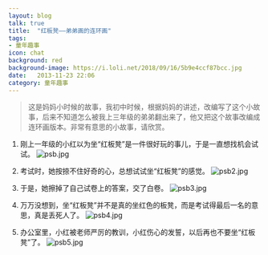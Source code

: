 ```yaml
---
layout: blog  
talk: true  
title:  "红板凳——弟弟画的连环画"  
tags:  
- 童年趣事  
icon: chat
background: red  
background-image: https://i.loli.net/2018/09/16/5b9e4ccf87bcc.jpg  
date:   2013-11-23 22:06   
category: 童年趣事  
---
```


>这是妈妈小时候的故事，我初中时候，根据妈妈的讲述，改编写了这个小故事，后来不知道怎么被我上三年级的弟弟翻出来了，他又把这个故事改编成连环画版本。非常有意思的小故事，请欣赏。

1. 刚上一年级的小红以为坐“红板凳”是一件很好玩的事儿，于是一直想找机会试试。
![psb.jpg](https://i.loli.net/2018/09/16/5b9e4d1bdc682.jpg)

2. 考试时，她按捺不住好奇的心，总想试试坐“红板凳”的感觉。
![psb2.jpg](https://i.loli.net/2018/09/16/5b9e4d1bd9521.jpg)

3. 于是，她擦掉了自己试卷上的答案，交了白卷。
![psb3.jpg](https://i.loli.net/2018/09/16/5b9e4d1c01065.jpg)

4. 万万没想到，坐“红板凳”并不是真的坐红色的板凳，而是考试得最后一名的意思，真是丢死人了。
![psb4.jpg](https://i.loli.net/2018/09/16/5b9e4d1c03bd3.jpg)

5. 办公室里，小红被老师严厉的教训，小红伤心的发誓，以后再也不要坐“红板凳”了。
![psb5.jpg](https://i.loli.net/2018/09/16/5b9e4d1c05128.jpg)